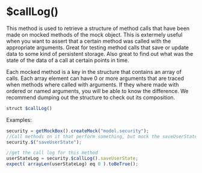 # $callLog()

This method is used to retrieve a structure of method calls that have been made on mocked methods of the mock object. This is extermely useful when you want to assert that a certain method was called with the appropriate arguments. Great for testing method calls that save or update data to some kind of persistent storage. Also great to find out what was the state of the data of a call at certain points in time.

Each mocked method is a key in the structure that contains an array of calls. Each array element can have 0 or more arguments that are traced when methods where called with arguments. If they where made with ordered or named arguments, you will be able to know the difference. We recommend dumping out the structure to check out its composition.

```javascript
struct $callLog()
```

Examples:

```javascript
security = getMockBox().createMock("model.security");
//Call methods on it that perform something, but mock the saveUserState method, it returns void
security.$("saveUserState");

//get the call log for this method
userStateLog = security.$callLog().saveUserState;
expect( arrayLen(userStateLog) eq 0 ).toBeTrue();
```


